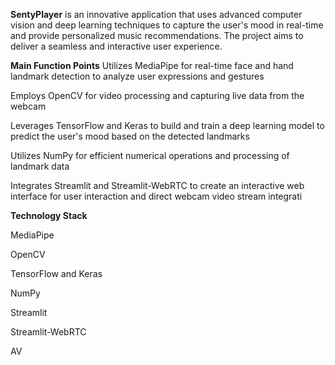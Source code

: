 **SentyPlayer** is an innovative application that uses advanced computer vision and deep learning techniques to capture the user's mood in real-time and provide personalized music recommendations. The project aims to deliver a seamless and interactive user experience.

**Main Function Points**
Utilizes MediaPipe for real-time face and hand landmark detection to analyze user expressions and gestures

Employs OpenCV for video processing and capturing live data from the webcam

Leverages TensorFlow and Keras to build and train a deep learning model to predict the user's mood based on the detected landmarks

Utilizes NumPy for efficient numerical operations and processing of landmark data

Integrates Streamlit and Streamlit-WebRTC to create an interactive web interface for user interaction and direct webcam video stream integrati

**Technology Stack**

MediaPipe

OpenCV

TensorFlow and Keras

NumPy

Streamlit

Streamlit-WebRTC

AV
